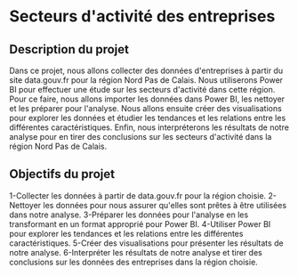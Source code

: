 # Secteurs d'activité des entreprises

## Description du projet

Dans ce projet, nous allons collecter des données d'entreprises à partir du site data.gouv.fr pour la région Nord Pas de Calais. Nous utiliserons Power BI pour effectuer une étude sur les secteurs d'activité dans cette région. Pour ce faire, nous allons importer les données dans Power BI, les nettoyer et les préparer pour l'analyse. Nous allons ensuite créer des visualisations pour explorer les données et étudier les tendances et les relations entre les différentes caractéristiques. Enfin, nous interpréterons les résultats de notre analyse pour en tirer des conclusions sur les secteurs d'activité dans la région Nord Pas de Calais.


## Objectifs du projet

1-Collecter les données à partir de data.gouv.fr pour la région choisie.
2-Nettoyer les données pour nous assurer qu'elles sont prêtes à être utilisées dans notre analyse.
3-Préparer les données pour l'analyse en les transformant en un format approprié pour Power BI.
4-Utiliser Power BI pour explorer les tendances et les relations entre les différentes caractéristiques.
5-Créer des visualisations pour présenter les résultats de notre analyse.
6-Interpréter les résultats de notre analyse et tirer des conclusions sur les données des entreprises dans la région choisie.



 


